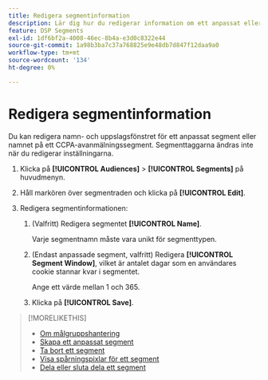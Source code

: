```yaml
---
title: Redigera segmentinformation
description: Lär dig hur du redigerar information om ett anpassat eller CCPA-avstående från försäljningssegment.
feature: DSP Segments
exl-id: 1df6bf2a-4008-46ec-8b4a-e3d0c8322e44
source-git-commit: 1a98b3ba7c37a768825e9e48db7d847f12daa9a0
workflow-type: tm+mt
source-wordcount: '134'
ht-degree: 0%

---
```


# Redigera segmentinformation

Du kan redigera namn- och uppslagsfönstret för ett anpassat segment eller namnet på ett CCPA-avanmälningssegment. Segmenttaggarna ändras inte när du redigerar inställningarna.

1. Klicka på **[!UICONTROL Audiences]** > **[!UICONTROL Segments]** på huvudmenyn.

1. Håll markören över segmentraden och klicka på **[!UICONTROL Edit]**.

1. Redigera segmentinformationen:

   1. (Valfritt) Redigera segmentet **[!UICONTROL Name]**.

      Varje segmentnamn måste vara unikt för segmenttypen.

   1. (Endast anpassade segment, valfritt) Redigera **[!UICONTROL Segment Window]**, vilket är antalet dagar som en användares cookie stannar kvar i segmentet.

      Ange ett värde mellan 1 och 365.

   1. Klicka på **[!UICONTROL Save]**.

>[!MORELIKETHIS]
>
>* [Om målgruppshantering](audience-about.md)
>* [Skapa ett anpassat segment](custom-segment-create.md)
>* [Ta bort ett segment](segment-delete.md)
>* [Visa spårningspixlar för ett segment](segment-view-pixels.md)
>* [Dela eller sluta dela ett segment](segment-share.md)
